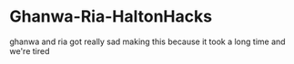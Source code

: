 # Ghanwa-Ria-HaltonHacks

ghanwa and ria got really sad making this because it took a long time and we're tired 
